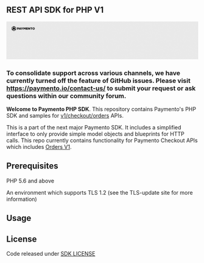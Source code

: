 ## REST API SDK for PHP V1

![Home Image](header.jpg)

### To consolidate support across various channels, we have currently turned off the feature of GitHub issues. Please visit https://paymento.io/contact-us/ to submit your request or ask questions within our community forum.

__Welcome to Paymento PHP SDK__. This repository contains Paymento's PHP SDK and samples for [v1/checkout/orders](https://docs.paymento.io) APIs.

This is a part of the next major Paymento SDK. It includes a simplified interface to only provide simple model objects and blueprints for HTTP calls. This repo currently contains functionality for Paymento Checkout APIs which includes [Orders V1](https://docs.paymento.io).

## Prerequisites

PHP 5.6 and above

An environment which supports TLS 1.2 (see the TLS-update site for more information)

## Usage


## License
Code released under [SDK LICENSE](LICENSE)  
